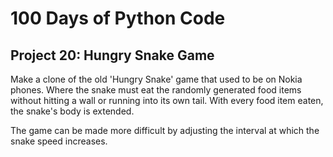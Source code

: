 # 100 Days of Python Code

## Project 20: Hungry Snake Game

Make a clone of the old 'Hungry Snake' game that used to be on Nokia phones.
Where the snake must eat the randomly generated food items without hitting a wall or 
running into its own tail. With every food item eaten, the snake's body is extended.

The game can be made more difficult by adjusting the interval at which the snake speed increases.